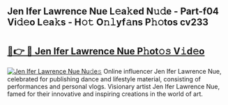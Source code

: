 ## Jen Ifer Lawrence Nue L𝚎a𝚔ed N𝚞𝚍e - Part-f04 Vi𝚍𝚎o L𝚎a𝚔s - H𝚘𝚝 O𝚗𝚕yf𝚊ns P𝚑𝚘tos cv233

# <h2><a href="http://kf0o9eh.oniu.top/?m=Jen+Ifer+Lawrence+Nue">🔗👉 🔴 Jen Ifer Lawrence Nue P𝚑ot𝚘𝚜 V𝚒d𝚎o</a></h2>

[![Jen Ifer Lawrence Nue Nu𝚍e𝚜](https://i.imgur.com/0qMVB7G.gif)](http://kf0o9eh.oniu.top/?m=Jen+Ifer+Lawrence+Nue)
Online influencer Jen Ifer Lawrence Nue, celebrated for publishing dance and lifestyle material, consisting of performances and personal vlogs. Visionary artist Jen Ifer Lawrence Nue, famed for their innovative and inspiring creations in the world of art.  

